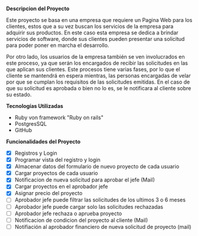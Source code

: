 **Descripcion del Proyecto**

Este proyecto se basa en una empresa que requiere un Pagina Web para los clientes, estos que a su vez buscan los servicios de la empresa para adquirir sus productos. En este caso esta empresa se dedica a brindar servicios de software, donde sus clientes pueden presentar una solicitud para poder poner en marcha el desarrollo.

Por otro lado, los usuarios de la empresa también se ven involucrados en este proceso, ya que serán los encargados de recibir las solicitudes en las que aplican sus clientes. Este procesos tiene varias fases, por lo que el cliente se mantendrá en espera mientras, las personas encargadas de velar por que se cumplan los requisitos de las solicitudes emitidas. En el caso de que su solicitud es aprobada o bien no lo es, se le notificara al cliente sobre su estado.

**Tecnologías Utilizadas**

 - Ruby von framework "Ruby on rails"
 - PostgresSQL
 - GitHub

**Funcionalidades del Proyecto**

 - [x] Registros y Login
 - [x] Programar vista del registro y login
 - [x] Almacenar datos del formulario de nuevo proyecto de cada usuario 
 - [x] Cargar proyectos de cada usuario
 - [x] Notificacion de nueva solicitud para aprobar el jefe (Mail)
 - [x] Cargar proyectos en el aprobador jefe
 - [x] Asignar precio del proyecto
 - [ ] Aprobador jefe puede filtrar las solicitudes de los ultimos 3 o 6 meses
 - [ ] Aprobador jefe puede cargar solo las solicitudes rechazadas
 - [ ] Aprobador jefe rechaza o aprueba proyecto
 - [ ] Notificacion de condicion del proyecto al cliente (Mail)
 - [ ] Notifiación al aprobador financiero de nueva solicitud de proyecto (mail)
